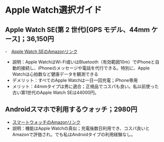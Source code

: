 # Apple Watch選択ガイド
## Apple Watch SE(第 2 世代)[GPS モデル、44mm ケース]；36,150円
-　[Apple Watch SEのAmazonリンク](https://www.amazon.co.jp/Apple-モデル、40mm-スターライトアルミニウムケースとスターライトスポーツバンド-Mを組み合わせたスマートウォッチ%E3%80%82フィットネストラッカーと睡眠トラッカー、/dp/B0DGHT62ZX/ref=sr_1_2_sspa?__mk_ja_JP=カタカナ&crid=36GFS9XYLPA1L&dib=eyJ2IjoiMSJ9.1Hprd-njhP6n496K4ub-1ZBrkCz0BxpIuDO7eSrZoR6CHprRhcM1fi7cS-l1lCEJMEjiW36FLov191YeqAi2ivqjStyrofXSAIO98W8hZAWLwr2KetWUgoWe-KL8LEA1NSdrUVXJyZHlMQaiUDk_CbNCv3cw3cqQVcU5lqreUdJy7mr2Uqdq8Np_Kda-CMpEyd8vSPS-sk0xVZXNZKoyGBRf1ed0AuSpVax7GXShnv2K7pmW4tcDrMNqB0A8tyUkV-YLGoQhvFbosON-yQH3WybK29qxxoOFVpyKg1e5OMg.57ZLwEFkjIv0mV23vHqdTxi1bvEyU0mbFhu6q6yMpL0&dib_tag=se&keywords=Apple%2BWatch&qid=1742729484&sprefix=apple%2Bwatch%2Caps%2C175&sr=8-2-spons&sp_csd=d2lkZ2V0TmFtZT1zcF9hdGY&th=1)

- 説明：Apple WatchはWi-Fi或いはBluetooth（有効範囲10m）でiPhoneと自動的接続し、iPhoneのメッセージや電話を代行できる。特別に、Apple Watchは心拍数など健康データを観測できる
- デメリット：すべてのApple Watchは一日一回充電；iPhone専用
- メリット：44mmタイプは男に適合；正規品でコスパも良い。私以前使った古い第1世代のApple Watch SEは44000円。
## Androidスマホで利用するウォッチ；2980円
- [スマートウォッチのAmazonリンク](https://www.amazon.co.jp/スマートウォッチ【2025新型·性能最強モデル】Bluetooth通話機能-1-85インチHD大画面-スマートウォッチ-多機能スマートウォッチ-様々な種類運動モード/dp/B0DR2NW4VH/ref=zg_bs_g_2725002051_d_sccl_1/358-9764843-4645436?th=1)
- 説明：機能はApple Watchの真似；充電後数日利用でき、コスパ良いとAmazonで評価され。でも私はAndroidタイプの利用経験なし。
